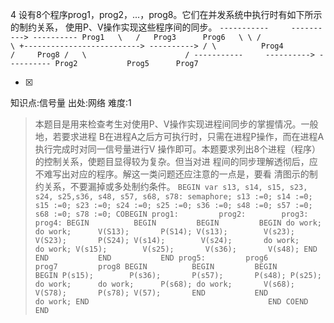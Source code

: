 4
设有8个程序prog1，prog2，...，prog8。它们在并发系统中执行时有如下所示的制约关系， 使用P、V操作实现这些程序间的同步。
    ```
	    -----------     ----------> ----------
	       Prog1   \   /   Prog3      Prog6   \
	                \ /                        \
	                 +--------------------------> ---------->
	                / \          Prog4         /     Prog8
	               /   \                      /
	    -----------     ----------> ----------
	       Prog2           Prog5      Prog7
	    ```
    
- [x]

知识点:信号量
出处:网络
难度:1
> 本题目是用来检查考生对使用P、V操作实现进程间同步的掌握情况。一般地，若要求进程
> B在进程A之后方可执行时，只需在进程P操作，而在进程A执行完成时对同一信号量进行V
> 操作即可。本题要求列出8个进程（程序）的控制关系，使题目显得较为复杂。但当对进
> 程间的同步理解透彻后，应不难写出对应的程序。解这一类问题还应注意的一点是，要看 清图示的制约关系，不要漏掉或多处制约条件。
>     ```
>      BEGIN
>      var s13, s14, s15, s23, s24, s25,s36, s48, s57, s68, s78: semaphore;
>      s13 :=0; s14 :=0; s15 :=0; s23 :=0; s24 :=0; s25 :=0; s36 :=0;
>      s48 :=0; s57 :=0; s68 :=0; s78 :=0;
>      COBEGIN
>        prog1:         prog2:        prog3:        prog4:
>          BEGIN          BEGIN         BEGIN         BEGIN
>            do work;       do work;      V(S13);       P(S14);
>            V(s13);        V(s23);       V(S23);       P(S24);
>            V(s14);        V(s24);       do work;      do work;
>            V(s15);        V(s25);       V(s36);       V(s48);
>          END            END           END           END
>        prog5:         prog6         prog7         prog8
>          BEGIN          BEGIN         BEGIN         BEGIN
>            P(s15);        P(s36);       P(s57);       P(s48);
>            P(s25);        do work;      do work;      P(s68);
>            do work;       V(s68);       V(S78);       P(s78);
>            V(57);       END           END             do work;
>          END                                        END
>      COEND
>      END
>     ```
